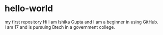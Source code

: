 # hello-world
my first repository
Hi I am Ishika Gupta and I am a beginner in using GitHub. I am 17 and is pursuing Btech in a government college.
